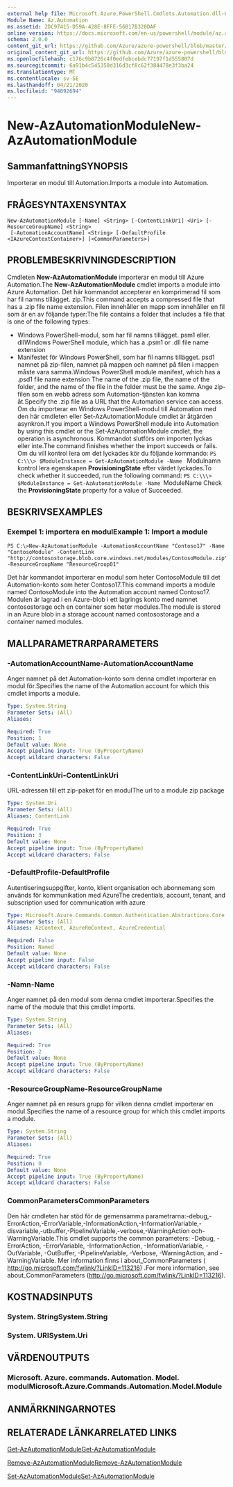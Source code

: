 ```yaml
---
external help file: Microsoft.Azure.PowerShell.Cmdlets.Automation.dll-Help.xml
Module Name: Az.Automation
ms.assetid: 2DC97415-D59A-428E-8FFE-56B17B320DAF
online version: https://docs.microsoft.com/en-us/powershell/module/az.automation/new-azautomationmodule
schema: 2.0.0
content_git_url: https://github.com/Azure/azure-powershell/blob/master/src/Automation/Automation/help/New-AzAutomationModule.md
original_content_git_url: https://github.com/Azure/azure-powershell/blob/master/src/Automation/Automation/help/New-AzAutomationModule.md
ms.openlocfilehash: c176c9b8726c4f0edfebcebdc77197f1d555807d
ms.sourcegitcommit: 6a91b4c545350d316d3cf8c62f384478e3f3ba24
ms.translationtype: MT
ms.contentlocale: sv-SE
ms.lasthandoff: 04/21/2020
ms.locfileid: "94092694"
---
```

# <span data-ttu-id="111ea-101">New-AzAutomationModule</span><span class="sxs-lookup"><span data-stu-id="111ea-101">New-AzAutomationModule</span></span>

## <span data-ttu-id="111ea-102">Sammanfattning</span><span class="sxs-lookup"><span data-stu-id="111ea-102">SYNOPSIS</span></span>
<span data-ttu-id="111ea-103">Importerar en modul till Automation.</span><span class="sxs-lookup"><span data-stu-id="111ea-103">Imports a module into Automation.</span></span>

## <span data-ttu-id="111ea-104">FRÅGESYNTAXEN</span><span class="sxs-lookup"><span data-stu-id="111ea-104">SYNTAX</span></span>

```
New-AzAutomationModule [-Name] <String> [-ContentLinkUri] <Uri> [-ResourceGroupName] <String>
 [-AutomationAccountName] <String> [-DefaultProfile <IAzureContextContainer>] [<CommonParameters>]
```

## <span data-ttu-id="111ea-105">PROBLEMBESKRIVNING</span><span class="sxs-lookup"><span data-stu-id="111ea-105">DESCRIPTION</span></span>
<span data-ttu-id="111ea-106">Cmdleten **New-AzAutomationModule** importerar en modul till Azure Automation.</span><span class="sxs-lookup"><span data-stu-id="111ea-106">The **New-AzAutomationModule** cmdlet imports a module into Azure Automation.</span></span>
<span data-ttu-id="111ea-107">Det här kommandot accepterar en komprimerad fil som har fil namns tillägget. zip.</span><span class="sxs-lookup"><span data-stu-id="111ea-107">This command accepts a compressed file that has a .zip file name extension.</span></span>
<span data-ttu-id="111ea-108">Filen innehåller en mapp som innehåller en fil som är en av följande typer:</span><span class="sxs-lookup"><span data-stu-id="111ea-108">The file contains a folder that includes a file that is one of the following types:</span></span> 
- <span data-ttu-id="111ea-109">Windows PowerShell-modul, som har fil namns tillägget. psm1 eller. dll</span><span class="sxs-lookup"><span data-stu-id="111ea-109">Windows PowerShell module, which has a .psm1 or .dll file name extension</span></span> 
- <span data-ttu-id="111ea-110">Manifestet för Windows PowerShell, som har fil namns tillägget. psd1 namnet på zip-filen, namnet på mappen och namnet på filen i mappen måste vara samma.</span><span class="sxs-lookup"><span data-stu-id="111ea-110">Windows PowerShell module manifest, which has a .psd1 file name extension The name of the .zip file, the name of the folder, and the name of the file in the folder must be the same.</span></span>
<span data-ttu-id="111ea-111">Ange zip-filen som en webb adress som Automation-tjänsten kan komma åt.</span><span class="sxs-lookup"><span data-stu-id="111ea-111">Specify the .zip file as a URL that the Automation service can access.</span></span>
<span data-ttu-id="111ea-112">Om du importerar en Windows PowerShell-modul till Automation med den här cmdleten eller Set-AzAutomationModule cmdlet är åtgärden asynkron.</span><span class="sxs-lookup"><span data-stu-id="111ea-112">If you import a Windows PowerShell module into Automation by using this cmdlet or the Set-AzAutomationModule cmdlet, the operation is asynchronous.</span></span>
<span data-ttu-id="111ea-113">Kommandot slutförs om importen lyckas eller inte.</span><span class="sxs-lookup"><span data-stu-id="111ea-113">The command finishes whether the import succeeds or fails.</span></span>
<span data-ttu-id="111ea-114">Om du vill kontrol lera om det lyckades kör du följande kommando: `PS C:\\\> $ModuleInstance = Get-AzAutomationModule -Name ` Modulnamn kontrol lera egenskapen **ProvisioningState** efter värdet lyckades.</span><span class="sxs-lookup"><span data-stu-id="111ea-114">To check whether it succeeded, run the following command: `PS C:\\\> $ModuleInstance = Get-AzAutomationModule -Name `ModuleName Check the **ProvisioningState** property for a value of Succeeded.</span></span>

## <span data-ttu-id="111ea-115">BESKRIVS</span><span class="sxs-lookup"><span data-stu-id="111ea-115">EXAMPLES</span></span>

### <span data-ttu-id="111ea-116">Exempel 1: importera en modul</span><span class="sxs-lookup"><span data-stu-id="111ea-116">Example 1: Import a module</span></span>
```
PS C:\>New-AzAutomationModule -AutomationAccountName "Contoso17" -Name "ContosoModule" -ContentLink "http://contosostorage.blob.core.windows.net/modules/ContosoModule.zip" -ResourceGroupName "ResourceGroup01"
```

<span data-ttu-id="111ea-117">Det här kommandot importerar en modul som heter ContosoModule till det Automation-konto som heter Contoso17.</span><span class="sxs-lookup"><span data-stu-id="111ea-117">This command imports a module named ContosoModule into the Automation account named Contoso17.</span></span>
<span data-ttu-id="111ea-118">Modulen är lagrad i en Azure-blob i ett lagrings konto med namnet contosostorage och en container som heter modules.</span><span class="sxs-lookup"><span data-stu-id="111ea-118">The module is stored in an Azure blob in a storage account named contosostorage and a container named modules.</span></span>

## <span data-ttu-id="111ea-119">MALLPARAMETRAR</span><span class="sxs-lookup"><span data-stu-id="111ea-119">PARAMETERS</span></span>

### <span data-ttu-id="111ea-120">-AutomationAccountName</span><span class="sxs-lookup"><span data-stu-id="111ea-120">-AutomationAccountName</span></span>
<span data-ttu-id="111ea-121">Anger namnet på det Automation-konto som denna cmdlet importerar en modul för.</span><span class="sxs-lookup"><span data-stu-id="111ea-121">Specifies the name of the Automation account for which this cmdlet imports a module.</span></span>

```yaml
Type: System.String
Parameter Sets: (All)
Aliases:

Required: True
Position: 1
Default value: None
Accept pipeline input: True (ByPropertyName)
Accept wildcard characters: False
```

### <span data-ttu-id="111ea-122">-ContentLinkUri</span><span class="sxs-lookup"><span data-stu-id="111ea-122">-ContentLinkUri</span></span>
<span data-ttu-id="111ea-123">URL-adressen till ett zip-paket för en modul</span><span class="sxs-lookup"><span data-stu-id="111ea-123">The url to a module zip package</span></span>

```yaml
Type: System.Uri
Parameter Sets: (All)
Aliases: ContentLink

Required: True
Position: 3
Default value: None
Accept pipeline input: True (ByPropertyName)
Accept wildcard characters: False
```

### <span data-ttu-id="111ea-124">-DefaultProfile</span><span class="sxs-lookup"><span data-stu-id="111ea-124">-DefaultProfile</span></span>
<span data-ttu-id="111ea-125">Autentiseringsuppgifter, konto, klient organisation och abonnemang som används för kommunikation med Azure</span><span class="sxs-lookup"><span data-stu-id="111ea-125">The credentials, account, tenant, and subscription used for communication with azure</span></span>

```yaml
Type: Microsoft.Azure.Commands.Common.Authentication.Abstractions.Core.IAzureContextContainer
Parameter Sets: (All)
Aliases: AzContext, AzureRmContext, AzureCredential

Required: False
Position: Named
Default value: None
Accept pipeline input: False
Accept wildcard characters: False
```

### <span data-ttu-id="111ea-126">-Namn</span><span class="sxs-lookup"><span data-stu-id="111ea-126">-Name</span></span>
<span data-ttu-id="111ea-127">Anger namnet på den modul som denna cmdlet importerar.</span><span class="sxs-lookup"><span data-stu-id="111ea-127">Specifies the name of the module that this cmdlet imports.</span></span>

```yaml
Type: System.String
Parameter Sets: (All)
Aliases:

Required: True
Position: 2
Default value: None
Accept pipeline input: True (ByPropertyName)
Accept wildcard characters: False
```

### <span data-ttu-id="111ea-128">-ResourceGroupName</span><span class="sxs-lookup"><span data-stu-id="111ea-128">-ResourceGroupName</span></span>
<span data-ttu-id="111ea-129">Anger namnet på en resurs grupp för vilken denna cmdlet importerar en modul.</span><span class="sxs-lookup"><span data-stu-id="111ea-129">Specifies the name of a resource group for which this cmdlet imports a module.</span></span>

```yaml
Type: System.String
Parameter Sets: (All)
Aliases:

Required: True
Position: 0
Default value: None
Accept pipeline input: True (ByPropertyName)
Accept wildcard characters: False
```

### <span data-ttu-id="111ea-130">CommonParameters</span><span class="sxs-lookup"><span data-stu-id="111ea-130">CommonParameters</span></span>
<span data-ttu-id="111ea-131">Den här cmdleten har stöd för de gemensamma parametrarna:-debug,-ErrorAction,-ErrorVariable,-InformationAction,-InformationVariable,-disvariable,-utbuffer,-PipelineVariable,-verbose,-WarningAction och-WarningVariable.</span><span class="sxs-lookup"><span data-stu-id="111ea-131">This cmdlet supports the common parameters: -Debug, -ErrorAction, -ErrorVariable, -InformationAction, -InformationVariable, -OutVariable, -OutBuffer, -PipelineVariable, -Verbose, -WarningAction, and -WarningVariable.</span></span> <span data-ttu-id="111ea-132">Mer information finns i about_CommonParameters ( http://go.microsoft.com/fwlink/?LinkID=113216) .</span><span class="sxs-lookup"><span data-stu-id="111ea-132">For more information, see about_CommonParameters (http://go.microsoft.com/fwlink/?LinkID=113216).</span></span>

## <span data-ttu-id="111ea-133">KOSTNADS</span><span class="sxs-lookup"><span data-stu-id="111ea-133">INPUTS</span></span>

### <span data-ttu-id="111ea-134">System. String</span><span class="sxs-lookup"><span data-stu-id="111ea-134">System.String</span></span>

### <span data-ttu-id="111ea-135">System. URI</span><span class="sxs-lookup"><span data-stu-id="111ea-135">System.Uri</span></span>

## <span data-ttu-id="111ea-136">VÄRDEN</span><span class="sxs-lookup"><span data-stu-id="111ea-136">OUTPUTS</span></span>

### <span data-ttu-id="111ea-137">Microsoft. Azure. commands. Automation. Model. modul</span><span class="sxs-lookup"><span data-stu-id="111ea-137">Microsoft.Azure.Commands.Automation.Model.Module</span></span>

## <span data-ttu-id="111ea-138">ANMÄRKNINGAR</span><span class="sxs-lookup"><span data-stu-id="111ea-138">NOTES</span></span>

## <span data-ttu-id="111ea-139">RELATERADE LÄNKAR</span><span class="sxs-lookup"><span data-stu-id="111ea-139">RELATED LINKS</span></span>

[<span data-ttu-id="111ea-140">Get-AzAutomationModule</span><span class="sxs-lookup"><span data-stu-id="111ea-140">Get-AzAutomationModule</span></span>](./Get-AzAutomationModule.md)

[<span data-ttu-id="111ea-141">Remove-AzAutomationModule</span><span class="sxs-lookup"><span data-stu-id="111ea-141">Remove-AzAutomationModule</span></span>](./Remove-AzAutomationModule.md)

[<span data-ttu-id="111ea-142">Set-AzAutomationModule</span><span class="sxs-lookup"><span data-stu-id="111ea-142">Set-AzAutomationModule</span></span>](./Set-AzAutomationModule.md)



